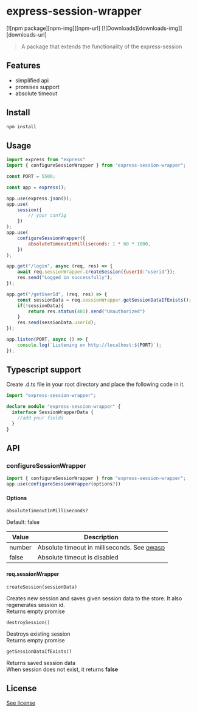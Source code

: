 # express-session-wrapper

[![npm package][npm-img]][npm-url]
[![Downloads][downloads-img]][downloads-url]

> A package that extends the functionality of the express-session

## Features

- simplified api
- promises support
- absolute timeout

## Install

```bash
npm install
```

## Usage

```js
import express from "express"
import { configureSessionWrapper } from "express-session-wrapper";

const PORT = 5500;

const app = express();

app.use(express.json());
app.use(
    session({
        // your config
    })
);
app.use(
    configureSessionWrapper({
        absoluteTimeoutInMilliseconds: 1 * 60 * 1000,
    })
);

app.get("/login", async (req, res) => {
    await req.sessionWrapper.createSession({userId:"userid"});
    res.send("Logged in successfully");
});

app.get("/getUserId", (req, res) => {
    const sessionData = req.sessionWrapper.getSessionDataIfExists();
    if(!sessionData){
        return res.status(401).send("Unauthorized")
    }
    res.send(sessionData.userId);
});

app.listen(PORT, async () => {
    console.log(`Listening on http://localhost:${PORT}`);
});
```

## Typescript support
Create .d.ts file in your root directory and place the following code in it.
```typescript
import "express-session-wrapper";

declare module "express-session-wrapper" {
  interface SessionWrapperData {
    //add your fields
  }
}
```

## API

### configureSessionWrapper

```js
import { configureSessionWrapper } from "express-session-wrapper";
app.use(configureSessionWrapper(options?))
```

#### Options

`absoluteTimeoutInMilliseconds?`

Default: false

| Value  | Description                                                                                                                                                    |
|--------|----------------------------------------------------------------------------------------------------------------------------------------------------------------|
| number | Absolute timeout in milliseconds. See [owasp](https://cheatsheetseries.owasp.org/cheatsheets/Session_Management_Cheat_Sheet.html#automatic-session-expiration) |
| false  | Absolute timeout is disabled                                                                                                                                   |

#### req.sessionWrapper

`createSession(sessionData)`

Creates new session and saves given session data to the store. It also regenerates session id. <br>
Returns empty promise

`destroySession()`

Destroys existing session <br>
Returns empty promise

`getSessionDataIfExists()`

Returns saved session data  <br>
When session does not exist, it returns **false**

## License

[See license](./LICENSE)

